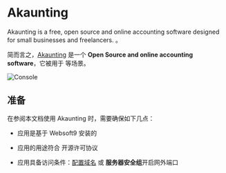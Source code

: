 # Akaunting

Akaunting is a free, open source and online accounting software designed for small businesses and freelancers. 。  

简而言之，[Akaunting](https://akaunting.com/) 是一个 **Open Source and online accounting software**，它被用于  等场景。   


![Console](https://libs.websoft9.com/Websoft9/DocsPicture/zh/akaunting/akaunting-gui-websoft9.png)


## 准备

在参阅本文档使用 Akaunting 时，需要确保如下几点：

- 应用是基于 Websoft9 安装的

- 应用的用途符合 [](https://some_license_url) 开源许可协议

- 应用具备访问条件：[配置域名](./guide/appsetdomain) 或 **服务器安全组**开启网外端口
